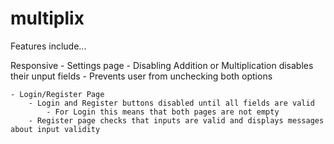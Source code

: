 # multiplix

Features include...

Responsive
    - Settings page
        - Disabling Addition or Multiplication disables their unput fields
        - Prevents user from unchecking both options

    - Login/Register Page
        - Login and Register buttons disabled until all fields are valid
            - For Login this means that both pages are not empty
        - Register page checks that inputs are valid and displays messages about input validity